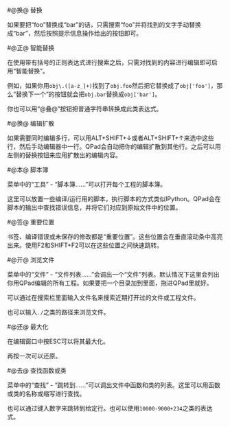 #@换@ 替换

如果要把“foo”替换成“bar”的话，只需搜索“foo”并将找到的文字手动替换成“bar”，然后按照提示信息操作给出的按钮即可。

#@正@ 智能替换

在使用带有括号的正则表达式进行搜索之后，只需对找到的内容进行编辑即可启用“智能替换”。

例如，如果你用`obj\.([a-z_]+)`找到了`obj.foo`然后把它替换成了`obj['foo']`，那么“替换下一个”的按钮就会把`obj.bar`替换成`obj['bar']`。

你也可以用“@叠@”按钮把普通字符串转换成此类表达式。

#@换@ 编辑扩散

如果需要同时编辑多行，可以用ALT+SHIFT+↓或者ALT+SHIFT+↑来选中这些行，然后手动编辑器中一行。QPad会自动把你的编辑扩散到其他行。之后可以用左侧的替换按钮来应用扩散出的编辑内容。

#@本@ 脚本簿

菜单中的“工具” - “脚本簿……”可以打开每个工程的脚本簿。

这里可以放置一些编译/运行用的脚本，执行脚本的方式类似IPython。QPad会在脚本的输出中查找错误信息，并将它们对应到原始文件中的位置。

#@签@ 重要位置

书签、编译错误或未保存的修改都是“重要位置”。这些位置会在垂直滚动条中高亮出来。使用F2和SHIFT+F2可以在这些位置之间快速跳转。

#@开@ 浏览文件

菜单中的“文件” - “文件列表……”会调出一个“文件”列表。默认情况下这里会列出你用QPad编辑的所有工程。如果要把一个目录加到里面，拖进QPad里就好。

可以通过在搜索栏里面输入文件名来搜索近期打开过的文件或工程文件。

也可以输入`./`之类的路径来浏览文件。

#@还@ 最大化

在编辑窗口中按ESC可以将其最大化。

再按一次可以还原。

#@去@ 查找函数或类

菜单中的“查找” - “跳转到……”可以调出文件中函数和类的列表。这里可以用函数或类的名称或缩写进行查找。

也可以通过键入数字来跳转到给定行。也可以使用`10000-9000+234`之类的表达式。
